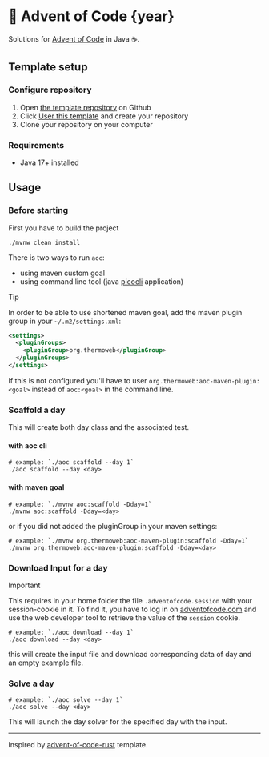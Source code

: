 # 🎄 Advent of Code {year}
Solutions for [Advent of Code](https://adventofcode.com/) in Java ☕.
## Template setup
### Configure repository
1. Open [the template repository](https://github.com/thermoweb/aoc-java-template) on Github
2. Click [User this template](https://github.com/thermoweb/aoc-java-template/generate) and create your repository
3. Clone your repository on your computer

### Requirements
- Java 17+ installed

## Usage
### Before starting
First you have to build the project
```shell
./mvnw clean install
```

There is two ways to run `aoc`:

- using maven custom goal
- using command line tool (java [picocli](https://picocli.info/) application)

> [!TIP]
> In order to be able to use shortened maven goal, add the maven plugin group in your `~/.m2/settings.xml`:
> ```xml
> <settings>
>   <pluginGroups>
>     <pluginGroup>org.thermoweb</pluginGroup>
>   </pluginGroups>
> </settings>
> ```
> If this is not configured you'll have to user `org.thermoweb:aoc-maven-plugin:<goal>` instead of `aoc:<goal>` in the command line.

### Scaffold a day
This will create both day class and the associated test.
#### with aoc cli
```shell
# example: `./aoc scaffold --day 1`
./aoc scaffold --day <day>
```

#### with maven goal
```shell
# example: `./mvnw aoc:scaffold -Dday=1`
./mvnw aoc:scaffold -Dday=<day>
```
or if you did not added the pluginGroup in your maven settings:
```shell
# example: `./mvnw org.thermoweb:aoc-maven-plugin:scaffold -Dday=1`
./mvnw org.thermoweb:aoc-maven-plugin:scaffold -Dday=<day>
```


### Download Input for a day

> [!IMPORTANT]
> This requires in your home folder the file `.adventofcode.session` with your session-cookie in it.
> To find it, you have to log in on [adventofcode.com](https://adventofcode.com) and use the web developer tool to retrieve the value of the `session` cookie.

```shell
# example: `./aoc download --day 1`
./aoc download --day <day>
```

this will create the input file and download corresponding data of day and an empty example file.

### Solve a day
```shell
# example: `./aoc solve --day 1`
./aoc solve --day <day>
```
This will launch the day solver for the specified day with the input. 

---

Inspired by [advent-of-code-rust](https://github.com/fspoettel/advent-of-code-rust) template.